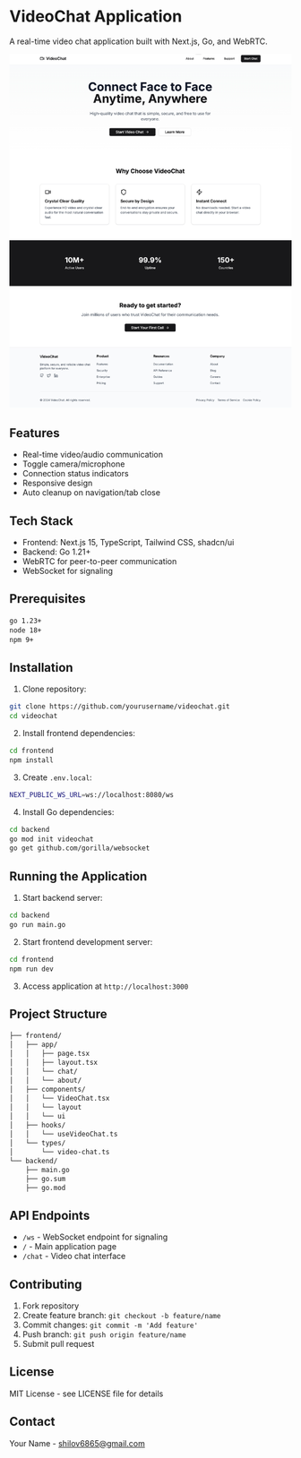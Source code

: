 # VideoChat Application

A real-time video chat application built with Next.js, Go, and WebRTC.

![Alt text](img/front.jpg)

## Features

- Real-time video/audio communication
- Toggle camera/microphone
- Connection status indicators
- Responsive design
- Auto cleanup on navigation/tab close

## Tech Stack

- Frontend: Next.js 15, TypeScript, Tailwind CSS, shadcn/ui
- Backend: Go 1.21+
- WebRTC for peer-to-peer communication
- WebSocket for signaling

## Prerequisites

```bash
go 1.23+
node 18+
npm 9+
```

## Installation

1. Clone repository:

```bash
git clone https://github.com/yourusername/videochat.git
cd videochat
```

2. Install frontend dependencies:

```bash
cd frontend
npm install
```

3. Create `.env.local`:

```bash
NEXT_PUBLIC_WS_URL=ws://localhost:8080/ws
```

4. Install Go dependencies:

```bash
cd backend
go mod init videochat
go get github.com/gorilla/websocket
```

## Running the Application

1. Start backend server:

```bash
cd backend
go run main.go
```

2. Start frontend development server:

```bash
cd frontend
npm run dev
```

3. Access application at `http://localhost:3000`

## Project Structure

```
├── frontend/
│   ├── app/
│   │   ├── page.tsx
│   │   ├── layout.tsx
│   │   └── chat/
│   │   └── about/
│   ├── components/
│   │   └── VideoChat.tsx
│   │   └── layout
│   │   └── ui
│   ├── hooks/
│   │   └── useVideoChat.ts
│   └── types/
│       └── video-chat.ts
└── backend/
    ├── main.go
    ├── go.sum
    ├── go.mod
```

## API Endpoints

- `/ws` - WebSocket endpoint for signaling
- `/` - Main application page
- `/chat` - Video chat interface

## Contributing

1. Fork repository
2. Create feature branch: `git checkout -b feature/name`
3. Commit changes: `git commit -m 'Add feature'`
4. Push branch: `git push origin feature/name`
5. Submit pull request

## License

MIT License - see LICENSE file for details

## Contact

Your Name - shilov6865@gmail.com

